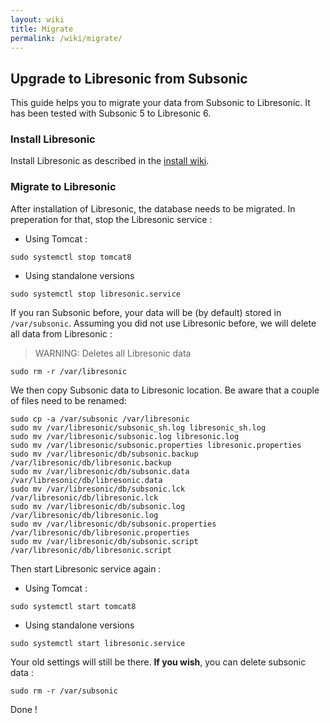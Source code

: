 ```yaml
---
layout: wiki
title: Migrate
permalink: /wiki/migrate/
---
```

## Upgrade to Libresonic from Subsonic

This guide helps you to migrate your data from Subsonic to Libresonic. It has been tested with Subsonic 5 to Libresonic 6.

### Install Libresonic

Install Libresonic as described in the [install wiki](/wiki/install).

### Migrate to Libresonic

After installation of Libresonic, the database needs to be migrated. In preperation for that, stop the Libresonic service :
  * Using Tomcat :

  ```
  sudo systemctl stop tomcat8
  ```
  * Using standalone versions

  ```
  sudo systemctl stop libresonic.service
  ```

If you ran Subsonic before, your data will be (by default) stored in `/var/subsonic`. Assuming you did not use Libresonic before, we will delete all data from Libresonic :

> WARNING: Deletes all Libresonic data
```
sudo rm -r /var/libresonic
```

We then copy Subsonic data to Libresonic location. Be aware that a couple of files need to be renamed:

```
sudo cp -a /var/subsonic /var/libresonic
sudo mv /var/libresonic/subsonic_sh.log libresonic_sh.log
sudo mv /var/libresonic/subsonic.log libresonic.log
sudo mv /var/libresonic/subsonic.properties libresonic.properties
sudo mv /var/libresonic/db/subsonic.backup /var/libresonic/db/libresonic.backup
sudo mv /var/libresonic/db/subsonic.data /var/libresonic/db/libresonic.data
sudo mv /var/libresonic/db/subsonic.lck /var/libresonic/db/libresonic.lck
sudo mv /var/libresonic/db/subsonic.log /var/libresonic/db/libresonic.log
sudo mv /var/libresonic/db/subsonic.properties /var/libresonic/db/libresonic.properties
sudo mv /var/libresonic/db/subsonic.script /var/libresonic/db/libresonic.script
```

Then start Libresonic service again :
* Using Tomcat :

```
sudo systemctl start tomcat8
```
* Using standalone versions

```
sudo systemctl start libresonic.service
```

Your old settings will still be there. **If you wish**, you can delete subsonic data :

```
sudo rm -r /var/subsonic
```

Done !
